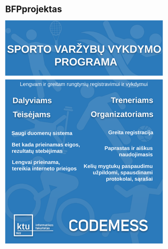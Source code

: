 # BFPprojektas
![projektoReklama](https://github.com/CODEMESS1/BFPprojektas/blob/master/wikipic/reklama.png)
